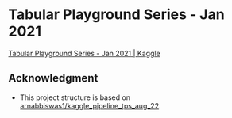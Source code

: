 # Tabular Playground Series - Jan 2021

[Tabular Playground Series \- Jan 2021 \| Kaggle](https://www.kaggle.com/c/tabular-playground-series-jan-2021)

## Acknowledgment

- This project structure is based on [arnabbiswas1/kaggle\_pipeline\_tps\_aug\_22](https://github.com/arnabbiswas1/kaggle_pipeline_tps_aug_22).
